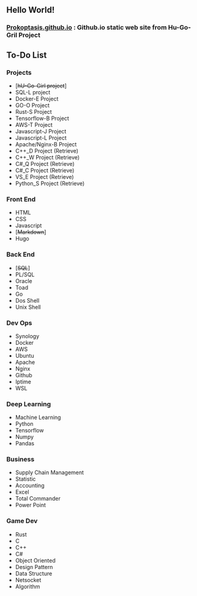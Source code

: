 ## Hello World!

### [Prokoptasis.github.io](https://prokoptasis.github.io) : Github.io static web site from Hu-Go-Gril Project

## To-Do List

### Projects

- [~~hU-Go-Girl project~~]
- SQL-L project
- Docker-E Project
- GO-O Project
- Rust-S Project
- Tensorflow-B Project
- AWS-T Project
- Javascript-J Project
- Javascript-L Project
- Apache/Nginx-B Project
- C++\_D Project (Retrieve)
- C++\_W Project (Retrieve)
- C#\_Q Project (Retrieve)
- C#\_C Project (Retrieve)
- VS_E Project (Retrieve)
- Python_S Project (Retrieve)

### Front End

- HTML
- CSS
- Javascript
- [~~Markdown~~]
- Hugo

### Back End

- [~~SQL~~]
- PL/SQL
- Oracle
- Toad
- Go
- Dos Shell
- Unix Shell

### Dev Ops

- Synology
- Docker
- AWS
- Ubuntu
- Apache
- Nginx
- Github
- Iptime
- WSL

### Deep Learning

- Machine Learning
- Python
- Tensorflow
- Numpy
- Pandas

### Business

- Supply Chain Management
- Statistic
- Accounting
- Excel
- Total Commander
- Power Point

### Game Dev

- Rust
- C
- C++
- C#
- Object Oriented
- Design Pattern
- Data Structure
- Netsocket
- Algorithm
